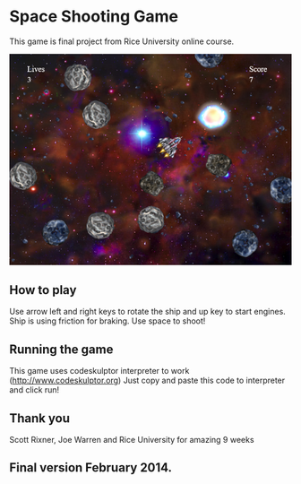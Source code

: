 # Space Shooting Game
This game is final project from Rice University online course.

![Space Shooting screenshot](spaceShooting.png)

## How to play
Use arrow left and right keys to rotate the ship and up key to start engines. Ship is using friction for braking. Use space to shoot!
## Running the game
This game uses codeskulptor interpreter to work (http://www.codeskulptor.org)
Just copy and paste this code to interpreter and click run!
## Thank you
Scott Rixner, Joe Warren and Rice University for amazing 9 weeks

## Final version February 2014.
